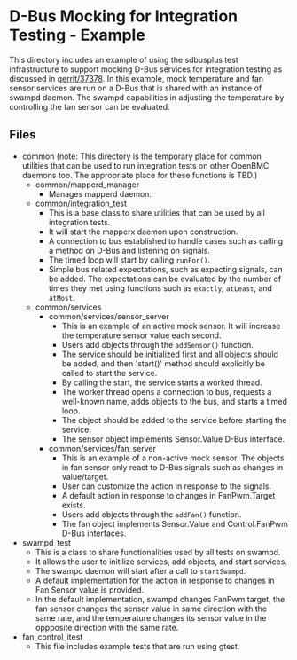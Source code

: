 # D-Bus Mocking for Integration Testing - Example

This directory includes an example of using the sdbusplus test infrastructure to
support mocking D-Bus services for integration testing as discussed in
[gerrit/37378](https://gerrit.openbmc-project.xyz/c/openbmc/docs/+/37378).
In this example, mock temperature and fan sensor services are run on a D-Bus
that is shared with an instance of swampd daemon.
The swampd capabilities in adjusting the temperature by controlling the fan
sensor can be evaluated.

## Files

- common (note: This directory is the temporary place for common utilities that
can be used to run integration tests on other OpenBMC daemons too.
The appropriate place for these functions is TBD.)
	- common/mapperd_manager
		- Manages mapperd daemon.
	- common/integration_test
		- This is a base class to share utilities that can be used by all
        integration tests.
        - It will start the mapperx daemon upon construction.
		- A connection to bus established to handle cases such as calling a
		 method on D-Bus and listening on signals.
		- The timed loop will start by calling `runFor()`.
		- Simple bus related expectations, such as expecting signals, can be
        added. The expectations can be evaluated by the number of times they met
        using functions such as `exactly`, `atLeast`, and `atMost`.
	- common/services
		- common/services/sensor_server
			- This is an example of an active mock sensor. It will increase the
            temperature sensor value each second.
			- Users add objects through the `addSensor()` function.
			- The service should be initialized first and all objects should be
			added, and then 'start()' method should explicitly be called to
			start the service.
			- By calling the start, the service starts a worked thread.
			- The worker thread opens a connection to bus, requests a well-known
			name, adds objects to the bus, and starts a timed loop.
			- The object should be added to the service before starting the
			service.
            - The sensor object implements Sensor.Value D-Bus interface.
		- common/services/fan_server
			- This is an example of a non-active mock sensor. The objects in fan
            sensor only react to D-Bus signals such as changes in value/target.
			- User can customize the action in response to the signals.
			- A default action in response to changes in FanPwm.Target exists.
            - Users add objects through the `addFan()` function.
            - The fan object implements Sensor.Value and Control.FanPwm D-Bus
            interfaces.
- swampd_test
	- This is a class to share functionalities used by all tests on swampd.
	- It allows the user to initilize services, add objects, and start services.
	- The swampd daemon will start after a call to `startSwampd`.
    - A default implementation for the action in response to changes in Fan
    Sensor value is provided.
    - In the default implementation, swampd changes FanPwm target, the fan
    sensor changes the sensor value in same direction with the same rate, and
    the temperature changes its sensor value in the oppposite direction with
    the same rate.
- fan_control_itest
	- This file includes example tests that are run using gtest.
